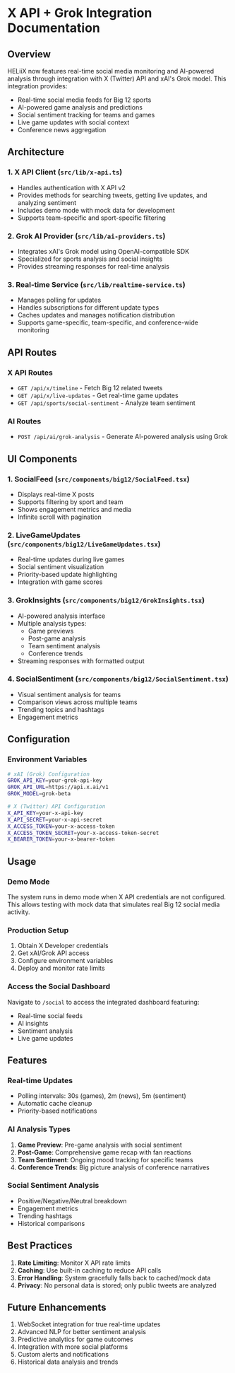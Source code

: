 # X API + Grok Integration Documentation

## Overview

HELiiX now features real-time social media monitoring and AI-powered analysis through integration with X (Twitter) API and xAI's Grok model. This integration provides:

- Real-time social media feeds for Big 12 sports
- AI-powered game analysis and predictions
- Social sentiment tracking for teams and games
- Live game updates with social context
- Conference news aggregation

## Architecture

### 1. X API Client (`src/lib/x-api.ts`)

- Handles authentication with X API v2
- Provides methods for searching tweets, getting live updates, and analyzing sentiment
- Includes demo mode with mock data for development
- Supports team-specific and sport-specific filtering

### 2. Grok AI Provider (`src/lib/ai-providers.ts`)

- Integrates xAI's Grok model using OpenAI-compatible SDK
- Specialized for sports analysis and social insights
- Provides streaming responses for real-time analysis

### 3. Real-time Service (`src/lib/realtime-service.ts`)

- Manages polling for updates
- Handles subscriptions for different update types
- Caches updates and manages notification distribution
- Supports game-specific, team-specific, and conference-wide monitoring

## API Routes

### X API Routes

- `GET /api/x/timeline` - Fetch Big 12 related tweets
- `GET /api/x/live-updates` - Get real-time game updates
- `GET /api/sports/social-sentiment` - Analyze team sentiment

### AI Routes

- `POST /api/ai/grok-analysis` - Generate AI-powered analysis using Grok

## UI Components

### 1. SocialFeed (`src/components/big12/SocialFeed.tsx`)

- Displays real-time X posts
- Supports filtering by sport and team
- Shows engagement metrics and media
- Infinite scroll with pagination

### 2. LiveGameUpdates (`src/components/big12/LiveGameUpdates.tsx`)

- Real-time updates during live games
- Social sentiment visualization
- Priority-based update highlighting
- Integration with game scores

### 3. GrokInsights (`src/components/big12/GrokInsights.tsx`)

- AI-powered analysis interface
- Multiple analysis types:
  - Game previews
  - Post-game analysis
  - Team sentiment analysis
  - Conference trends
- Streaming responses with formatted output

### 4. SocialSentiment (`src/components/big12/SocialSentiment.tsx`)

- Visual sentiment analysis for teams
- Comparison views across multiple teams
- Trending topics and hashtags
- Engagement metrics

## Configuration

### Environment Variables

```bash
# xAI (Grok) Configuration
GROK_API_KEY=your-grok-api-key
GROK_API_URL=https://api.x.ai/v1
GROK_MODEL=grok-beta

# X (Twitter) API Configuration
X_API_KEY=your-x-api-key
X_API_SECRET=your-x-api-secret
X_ACCESS_TOKEN=your-x-access-token
X_ACCESS_TOKEN_SECRET=your-x-access-token-secret
X_BEARER_TOKEN=your-x-bearer-token
```

## Usage

### Demo Mode

The system runs in demo mode when X API credentials are not configured. This allows testing with mock data that simulates real Big 12 social media activity.

### Production Setup

1. Obtain X Developer credentials
2. Get xAI/Grok API access
3. Configure environment variables
4. Deploy and monitor rate limits

### Access the Social Dashboard

Navigate to `/social` to access the integrated dashboard featuring:

- Real-time social feeds
- AI insights
- Sentiment analysis
- Live game updates

## Features

### Real-time Updates

- Polling intervals: 30s (games), 2m (news), 5m (sentiment)
- Automatic cache cleanup
- Priority-based notifications

### AI Analysis Types

1. **Game Preview**: Pre-game analysis with social sentiment
2. **Post-Game**: Comprehensive game recap with fan reactions
3. **Team Sentiment**: Ongoing mood tracking for specific teams
4. **Conference Trends**: Big picture analysis of conference narratives

### Social Sentiment Analysis

- Positive/Negative/Neutral breakdown
- Engagement metrics
- Trending hashtags
- Historical comparisons

## Best Practices

1. **Rate Limiting**: Monitor X API rate limits
2. **Caching**: Use built-in caching to reduce API calls
3. **Error Handling**: System gracefully falls back to cached/mock data
4. **Privacy**: No personal data is stored; only public tweets are analyzed

## Future Enhancements

1. WebSocket integration for true real-time updates
2. Advanced NLP for better sentiment analysis
3. Predictive analytics for game outcomes
4. Integration with more social platforms
5. Custom alerts and notifications
6. Historical data analysis and trends
